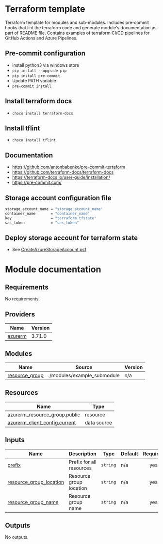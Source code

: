 # Terraform template

Terraform template for modules and sub-modules.
Includes pre-commit hooks that lint the terraform code and generate module's
documentation as part of README file.
Contains examples of terraform CI/CD pipelines for GitHub Actions and Azure Pipelines.

## Pre-commit configuration

- Install python3 via windows store
- `pip install --upgrade pip`
- `pip install pre-commit`
- Update PATH variable
- `pre-commit install`

## Install terraform docs

- `choco install terraform-docs`

## Install tflint

- `choco install tflint`

## Documentation

- https://github.com/antonbabenko/pre-commit-terraform
- https://github.com/terraform-docs/terraform-docs
- https://terraform-docs.io/user-guide/installation/
- https://pre-commit.com/

## Storage account configuration file

```bash
storage_account_name = "storage_account_name"
container_name       = "container_name"
key                  = "terraform.tfstate"
sas_token            = "sas_token"
```

## Deploy storage account for terraform state

- See [CreateAzureStorageAccount.ps1](./CreateAzureStorageAccount.ps1)

# Module documentation

<!-- BEGINNING OF PRE-COMMIT-TERRAFORM DOCS HOOK -->

## Requirements

No requirements.

## Providers

| Name                                                          | Version |
|---------------------------------------------------------------|---------|
| <a name="provider_azurerm"></a> [azurerm](#provider\_azurerm) | 3.71.0  |

## Modules

| Name                                                                             | Source                      | Version |
|----------------------------------------------------------------------------------|-----------------------------|---------|
| <a name="module_resource_group"></a> [resource\_group](#module\_resource\_group) | ./modules/example_submodule | n/a     |

## Resources

| Name                                                                                                                              | Type        |
|-----------------------------------------------------------------------------------------------------------------------------------|-------------|
| [azurerm_resource_group.public](https://registry.terraform.io/providers/hashicorp/azurerm/latest/docs/resources/resource_group)   | resource    |
| [azurerm_client_config.current](https://registry.terraform.io/providers/hashicorp/azurerm/latest/docs/data-sources/client_config) | data source |

## Inputs

| Name                                                                                                        | Description              | Type     | Default | Required |
|-------------------------------------------------------------------------------------------------------------|--------------------------|----------|---------|:--------:|
| <a name="input_prefix"></a> [prefix](#input\_prefix)                                                        | Prefix for all resources | `string` | n/a     |   yes    |
| <a name="input_resource_group_location"></a> [resource\_group\_location](#input\_resource\_group\_location) | Resource group location  | `string` | n/a     |   yes    |
| <a name="input_resource_group_name"></a> [resource\_group\_name](#input\_resource\_group\_name)             | Resource group name      | `string` | n/a     |   yes    |

## Outputs

No outputs.
<!-- END OF PRE-COMMIT-TERRAFORM DOCS HOOK -->
